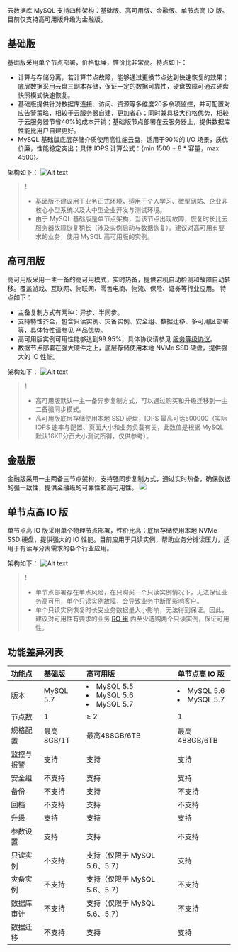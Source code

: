 云数据库 MySQL 支持四种架构：基础版、高可用版、金融版、单节点高 IO 版。目前仅支持高可用版升级为金融版。

<span id = "jichuban"></span>
## 基础版
基础版采用单个节点部署，价格低廉，性价比非常高。特点如下：
- 计算与存储分离，若计算节点故障，能够通过更换节点达到快速恢复的效果；底层数据采用云盘三副本存储，保证一定的数据可靠性，硬盘故障可通过硬盘快照模式快速恢复。
- 基础版提供针对数据库连接、访问、资源等多维度20多余项监控，并可配置对应告警策略，相较于云服务器自建，更加省心；同时兼具极大价格优势，相较于云服务器节省40%的成本开销；基础版节点部署在云服务器上，提供数据库性能比用户自建更好。
- MySQL 基础版底层存储介质使用高性能云盘，适用于90%的 I/O 场景，质优价廉，性能稳定突出；具体 IOPS 计算公式：{min 1500 + 8 * 容量，max 4500}。

架构如下：
![Alt text](https://main.qcloudimg.com/raw/77a45e119f25edc9a5a5b78fe5c1277b.svg)

>!
> - 基础版不建议用于业务正式环境，适用于个人学习、微型网站、企业非核心小型系统以及大中型企业开发与测试环境。
> - 由于 MySQL 基础版是单节点架构，当该节点出现故障，恢复时长比云服务器故障恢复稍长（涉及实例启动与数据恢复）。建议对高可用有要求的业务，使用 MySQL 高可用版的实例。


<span id = "gaokeyongban"></span>
## 高可用版
高可用版采用一主一备的高可用模式，实时热备，提供宕机自动检测和故障自动转移。覆盖游戏、互联网、物联网、零售电商、物流、保险、证券等行业应用。
特点如下：
- 主备复制方式有两种：异步、半同步。
- 支持特性齐全，包含只读实例、灾备实例、安全组、数据迁移、多可用区部署等，具体特性请参见 [产品优势](https://cloud.tencent.com/document/product/236/5148)。
- 高可用版实例可用性能够达到99.95%，具体协议请参见 [服务等级协议](https://cloud.tencent.com/document/product/301/35530)。
- 数据节点部署在强大硬件之上，底层存储使用本地 NVMe SSD 硬盘，提供强大的 IO 性能。

架构如下：
![Alt text](https://main.qcloudimg.com/raw/77490755263740e5ed8c51952d7309c1.svg)
>!
> - 高可用版默认一主一备异步复制方式，可以通过购买和升级迁移到一主二备强同步模式。
> - 高可用版底层存储使用本地 SSD 硬盘，IOPS 最高可达500000（实际 IOPS 速率与配置、页面大小和业务负载有关，此数值是根据 MySQL 默认16KB分页大小测试所得，仅供参考）。

## 金融版
金融版采用一主两备三节点架构，支持强同步复制方式，通过实时热备，确保数据的强一致性，提供金融级的可靠性和高可用性。
![](https://main.qcloudimg.com/raw/2ce86a70e71ddaf8e9337567fd00540f.png)

<span id = "danjiedian"></span>
## 单节点高 IO 版
单节点高 IO 版采用单个物理节点部署，性价比高；底层存储使用本地 NVMe SSD 硬盘，提供强大的 IO 性能。目前应用于只读实例，帮助业务分摊读压力，适用于有读写分离需求的各个行业应用。

架构如下：
![Alt text](http://imgcache.qq.com/open_proj/proj_qcloud_v2/gateway/shopcart/database/css/img/mysql-frame3.svg)
>!
>- 单节点部署存在单点风险，在只购买一个只读实例情况下，无法保证业务高可用，单个只读实例故障，会导致业务中断而影响客户。
>- 单个只读实例恢复时长受业务数据量大小影响，无法得到保证。因此，建议对可用性有要求的业务 [RO 组](https://cloud.tencent.com/document/product/236/11361) 内至少选购两个只读实例，保证可用性。

## 功能差异列表

| 功能点     | 基础版             | 高可用版                                               | 单节点高 IO 版                       |
| :--------- | :----------------- | :----------------------------------------------------- | :----------------------------------- |
| 版本       | MySQL 5.7</li> | <li>MySQL 5.5</li><li>MySQL 5.6</li><li>MySQL 5.7</li> | <li>MySQL 5.6</li><li>MySQL 5.7</li> |
| 节点数     | 1                  |  ≥ 2                                                    | 1                                    |
| 规格配置   | 最高8GB/1T        | 最高488GB/6TB                                         | 最高488GB/6TB                       |
| 监控与报警 | 支持               | 支持                                                   | 支持                                 |
| 安全组     | 不支持             | 支持                                                   | 支持                                 |
| 备份       | 不支持             | 支持                                                   | 不支持                               |
| 回档       | 不支持             | 支持                                                   | 不支持                               |
| 升级       | 支持               | 支持                                                   | 支持                                 |
| 参数设置   | 支持               | 支持                                                   | 不支持                               |
| 只读实例   | 不支持             | 支持（仅限于 MySQL 5.6、5.7）         | 支持                                 |
| 灾备实例   | 不支持             | 支持（仅限于 MySQL 5.6、5.7）          | 不支持                               |
| 数据库审计    | 不支持             | 支持（仅限于 MySQL 5.6、5.7）       | 不支持                             |
| 数据迁移   | 不支持             | 支持                                  | 支持                                 |
